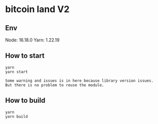 # bitcoin land V2

## Env

Node: 16.18.0
Yarn: 1.22.19

## How to start

```shell
yarn
yarn start
```

```text
Some warning and issues is in here because library version issues.
But there is no problem to reuse the module.
```

## How to build

```shell
yarn
yarn build
```
